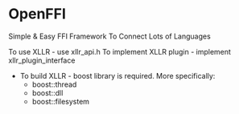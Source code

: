 # OpenFFI
Simple & Easy FFI Framework To Connect Lots of Languages

To use XLLR - use xllr_api.h
To implement XLLR plugin - implement xllr_plugin_interface

* To build XLLR - boost library is required. More specifically:
   * boost::thread
   * boost::dll
   * boost::filesystem